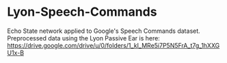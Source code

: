 # Lyon-Speech-Commands
Echo State network applied to Google's Speech Commands dataset. Preprocessed data using the Lyon Passive Ear is here: https://drive.google.com/drive/u/0/folders/1_kI_MRe5i7P5N5FrA_t7g_1hXXGU1x-B
